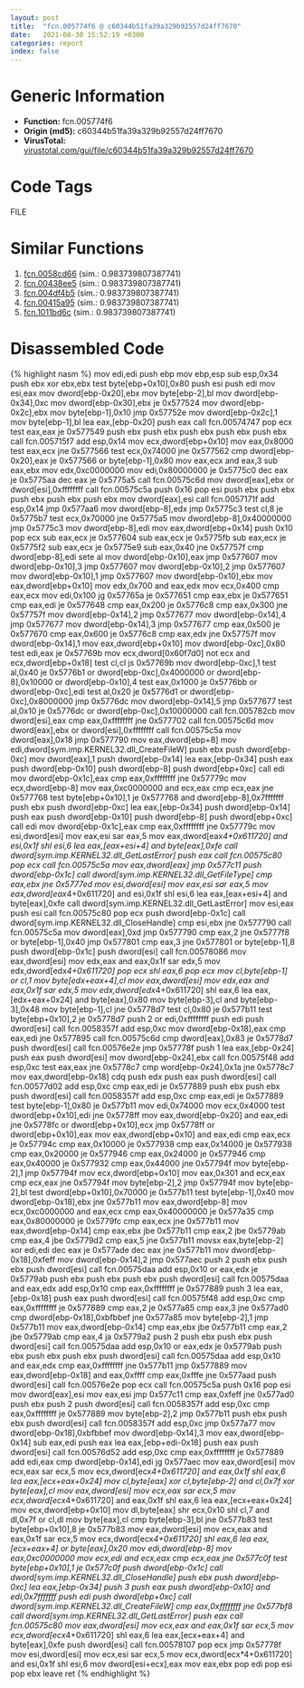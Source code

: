 ```yaml
---
layout: post
title:  "fcn.005774f6 @ c60344b51fa39a329b92557d24ff7670"
date:   2021-08-30 15:52:19 +0300
categories: report
index: false
---
```


# Generic Information
- **Function:** fcn.005774f6
- **Origin (md5):** c60344b51fa39a329b92557d24ff7670
- **VirusTotal:** [virustotal.com/gui/file/c60344b51fa39a329b92557d24ff7670][virustotal_ref]

# Code Tags
<span class="tag" id="FILE">FILE</span>


# Similar Functions

1. [fcn.0058cd66][similar_1_ref] (sim.: 0.983739807387741)
2. [fcn.00438ee5][similar_2_ref] (sim.: 0.983739807387741)
3. [fcn.004df4b5][similar_3_ref] (sim.: 0.983739807387741)
4. [fcn.00415a95][similar_4_ref] (sim.: 0.983739807387741)
5. [fcn.1011bd6c][similar_5_ref] (sim.: 0.983739807387741)


# Disassembled Code

{% highlight nasm %}
mov edi,edi
push ebp
mov ebp,esp
sub esp,0x34
push ebx
xor ebx,ebx
test byte[ebp+0x10],0x80
push esi
push edi
mov esi,eax
mov dword[ebp-0x20],ebx
mov byte[ebp-2],bl
mov dword[ebp-0x34],0xc
mov dword[ebp-0x30],ebx
je 0x577524
mov dword[ebp-0x2c],ebx
mov byte[ebp-1],0x10
jmp 0x57752e
mov dword[ebp-0x2c],1
mov byte[ebp-1],bl
lea eax,[ebp-0x20]
push eax
call fcn.00574747
pop ecx
test eax,eax
je 0x577549
push ebx
push ebx
push ebx
push ebx
push ebx
call fcn.005715f7
add esp,0x14
mov ecx,dword[ebp+0x10]
mov eax,0x8000
test eax,ecx
jne 0x577566
test ecx,0x74000
jne 0x577562
cmp dword[ebp-0x20],eax
je 0x577566
or byte[ebp-1],0x80
mov eax,ecx
and eax,3
sub eax,ebx
mov edx,0xc0000000
mov edi,0x80000000
je 0x5775c0
dec eax
je 0x5775aa
dec eax
je 0x5775a5
call fcn.00575c6d
mov dword[eax],ebx
or dword[esi],0xffffffff
call fcn.00575c5a
push 0x16
pop esi
push ebx
push ebx
push ebx
push ebx
push ebx
mov dword[eax],esi
call fcn.0057171f
add esp,0x14
jmp 0x577aa6
mov dword[ebp-8],edx
jmp 0x5775c3
test cl,8
je 0x5775b7
test ecx,0x70000
jne 0x5775a5
mov dword[ebp-8],0x40000000
jmp 0x5775c3
mov dword[ebp-8],edi
mov eax,dword[ebp+0x14]
push 0x10
pop ecx
sub eax,ecx
je 0x577604
sub eax,ecx
je 0x5775fb
sub eax,ecx
je 0x5775f2
sub eax,ecx
je 0x5775e9
sub eax,0x40
jne 0x57757f
cmp dword[ebp-8],edi
sete al
mov dword[ebp-0x10],eax
jmp 0x577607
mov dword[ebp-0x10],3
jmp 0x577607
mov dword[ebp-0x10],2
jmp 0x577607
mov dword[ebp-0x10],1
jmp 0x577607
mov dword[ebp-0x10],ebx
mov eax,dword[ebp+0x10]
mov edx,0x700
and eax,edx
mov ecx,0x400
cmp eax,ecx
mov edi,0x100
jg 0x57765a
je 0x577651
cmp eax,ebx
je 0x577651
cmp eax,edi
je 0x577648
cmp eax,0x200
je 0x5776c8
cmp eax,0x300
jne 0x57757f
mov dword[ebp-0x14],2
jmp 0x577677
mov dword[ebp-0x14],4
jmp 0x577677
mov dword[ebp-0x14],3
jmp 0x577677
cmp eax,0x500
je 0x577670
cmp eax,0x600
je 0x5776c8
cmp eax,edx
jne 0x57757f
mov dword[ebp-0x14],1
mov eax,dword[ebp+0x10]
mov dword[ebp-0xc],0x80
test edi,eax
je 0x57769b
mov ecx,dword[0x60f7d0]
not ecx
and ecx,dword[ebp+0x18]
test cl,cl
js 0x57769b
mov dword[ebp-0xc],1
test al,0x40
je 0x5776b1
or dword[ebp-0xc],0x4000000
or dword[ebp-8],0x10000
or dword[ebp-0x10],4
test eax,0x1000
je 0x5776bb
or dword[ebp-0xc],edi
test al,0x20
je 0x5776d1
or dword[ebp-0xc],0x8000000
jmp 0x5776dc
mov dword[ebp-0x14],5
jmp 0x577677
test al,0x10
je 0x5776dc
or dword[ebp-0xc],0x10000000
call fcn.005782cb
mov dword[esi],eax
cmp eax,0xffffffff
jne 0x577702
call fcn.00575c6d
mov dword[eax],ebx
or dword[esi],0xffffffff
call fcn.00575c5a
mov dword[eax],0x18
jmp 0x577790
mov eax,dword[ebp+8]
mov edi,dword[sym.imp.KERNEL32.dll_CreateFileW]
push ebx
push dword[ebp-0xc]
mov dword[eax],1
push dword[ebp-0x14]
lea eax,[ebp-0x34]
push eax
push dword[ebp-0x10]
push dword[ebp-8]
push dword[ebp+0xc]
call edi
mov dword[ebp-0x1c],eax
cmp eax,0xffffffff
jne 0x57779c
mov ecx,dword[ebp-8]
mov eax,0xc0000000
and ecx,eax
cmp ecx,eax
jne 0x577768
test byte[ebp+0x10],1
je 0x577768
and dword[ebp-8],0x7fffffff
push ebx
push dword[ebp-0xc]
lea eax,[ebp-0x34]
push dword[ebp-0x14]
push eax
push dword[ebp-0x10]
push dword[ebp-8]
push dword[ebp+0xc]
call edi
mov dword[ebp-0x1c],eax
cmp eax,0xffffffff
jne 0x57779c
mov esi,dword[esi]
mov eax,esi
sar eax,5
mov eax,dword[eax*4+0x611720]
and esi,0x1f
shl esi,6
lea eax,[eax+esi+4]
and byte[eax],0xfe
call dword[sym.imp.KERNEL32.dll_GetLastError]
push eax
call fcn.00575c80
pop ecx
call fcn.00575c5a
mov eax,dword[eax]
jmp 0x577c11
push dword[ebp-0x1c]
call dword[sym.imp.KERNEL32.dll_GetFileType]
cmp eax,ebx
jne 0x5777ed
mov esi,dword[esi]
mov eax,esi
sar eax,5
mov eax,dword[eax*4+0x611720]
and esi,0x1f
shl esi,6
lea eax,[eax+esi+4]
and byte[eax],0xfe
call dword[sym.imp.KERNEL32.dll_GetLastError]
mov esi,eax
push esi
call fcn.00575c80
pop ecx
push dword[ebp-0x1c]
call dword[sym.imp.KERNEL32.dll_CloseHandle]
cmp esi,ebx
jne 0x577790
call fcn.00575c5a
mov dword[eax],0xd
jmp 0x577790
cmp eax,2
jne 0x5777f8
or byte[ebp-1],0x40
jmp 0x577801
cmp eax,3
jne 0x577801
or byte[ebp-1],8
push dword[ebp-0x1c]
push dword[esi]
call fcn.00578086
mov eax,dword[esi]
mov edx,eax
and eax,0x1f
sar edx,5
mov edx,dword[edx*4+0x611720]
pop ecx
shl eax,6
pop ecx
mov cl,byte[ebp-1]
or cl,1
mov byte[edx+eax+4],cl
mov eax,dword[esi]
mov edx,eax
and eax,0x1f
sar edx,5
mov edx,dword[edx*4+0x611720]
shl eax,6
lea eax,[edx+eax+0x24]
and byte[eax],0x80
mov byte[ebp-3],cl
and byte[ebp-3],0x48
mov byte[ebp-1],cl
jne 0x5778d7
test cl,0x80
je 0x577b11
test byte[ebp+0x10],2
je 0x5778d7
push 2
or edi,0xffffffff
push edi
push dword[esi]
call fcn.0058357f
add esp,0xc
mov dword[ebp-0x18],eax
cmp eax,edi
jne 0x577895
call fcn.00575c6d
cmp dword[eax],0x83
je 0x5778d7
push dword[esi]
call fcn.00576e2e
jmp 0x57778f
push 1
lea eax,[ebp-0x24]
push eax
push dword[esi]
mov dword[ebp-0x24],ebx
call fcn.00575f48
add esp,0xc
test eax,eax
jne 0x5778c7
cmp word[ebp-0x24],0x1a
jne 0x5778c7
mov eax,dword[ebp-0x18]
cdq
push edx
push eax
push dword[esi]
call fcn.00577d02
add esp,0xc
cmp eax,edi
je 0x577889
push ebx
push ebx
push dword[esi]
call fcn.0058357f
add esp,0xc
cmp eax,edi
je 0x577889
test byte[ebp-1],0x80
je 0x577b11
mov edi,0x74000
mov ecx,0x4000
test dword[ebp+0x10],edi
jne 0x5778ff
mov eax,dword[ebp-0x20]
and eax,edi
jne 0x5778fc
or dword[ebp+0x10],ecx
jmp 0x5778ff
or dword[ebp+0x10],eax
mov eax,dword[ebp+0x10]
and eax,edi
cmp eax,ecx
je 0x57794c
cmp eax,0x10000
je 0x577938
cmp eax,0x14000
je 0x577938
cmp eax,0x20000
je 0x577946
cmp eax,0x24000
je 0x577946
cmp eax,0x40000
je 0x577932
cmp eax,0x44000
jne 0x57794f
mov byte[ebp-2],1
jmp 0x57794f
mov ecx,dword[ebp+0x10]
mov eax,0x301
and ecx,eax
cmp ecx,eax
jne 0x57794f
mov byte[ebp-2],2
jmp 0x57794f
mov byte[ebp-2],bl
test dword[ebp+0x10],0x70000
je 0x577b11
test byte[ebp-1],0x40
mov dword[ebp-0x18],ebx
jne 0x577b11
mov eax,dword[ebp-8]
mov ecx,0xc0000000
and eax,ecx
cmp eax,0x40000000
je 0x577a35
cmp eax,0x80000000
je 0x5779fc
cmp eax,ecx
jne 0x577b11
mov eax,dword[ebp-0x14]
cmp eax,ebx
jbe 0x577b11
cmp eax,2
jbe 0x5779ab
cmp eax,4
jbe 0x5779d2
cmp eax,5
jne 0x577b11
movsx eax,byte[ebp-2]
xor edi,edi
dec eax
je 0x577ade
dec eax
jne 0x577b11
mov dword[ebp-0x18],0xfeff
mov dword[ebp-0x14],2
jmp 0x577aec
push 2
push ebx
push ebx
push dword[esi]
call fcn.00575daa
add esp,0x10
or eax,edx
je 0x5779ab
push ebx
push ebx
push ebx
push dword[esi]
call fcn.00575daa
and eax,edx
add esp,0x10
cmp eax,0xffffffff
je 0x577889
push 3
lea eax,[ebp-0x18]
push eax
push dword[esi]
call fcn.00575f48
add esp,0xc
cmp eax,0xffffffff
je 0x577889
cmp eax,2
je 0x577a85
cmp eax,3
jne 0x577ad0
cmp dword[ebp-0x18],0xbfbbef
jne 0x577a85
mov byte[ebp-2],1
jmp 0x577b11
mov eax,dword[ebp-0x14]
cmp eax,ebx
jbe 0x577b11
cmp eax,2
jbe 0x5779ab
cmp eax,4
ja 0x5779a2
push 2
push ebx
push ebx
push dword[esi]
call fcn.00575daa
add esp,0x10
or eax,edx
je 0x5779ab
push ebx
push ebx
push ebx
push dword[esi]
call fcn.00575daa
add esp,0x10
and eax,edx
cmp eax,0xffffffff
jne 0x577b11
jmp 0x577889
mov eax,dword[ebp-0x18]
and eax,0xffff
cmp eax,0xfffe
jne 0x577aad
push dword[esi]
call fcn.00576e2e
pop ecx
call fcn.00575c5a
push 0x16
pop esi
mov dword[eax],esi
mov eax,esi
jmp 0x577c11
cmp eax,0xfeff
jne 0x577ad0
push ebx
push 2
push dword[esi]
call fcn.0058357f
add esp,0xc
cmp eax,0xffffffff
je 0x577889
mov byte[ebp-2],2
jmp 0x577b11
push ebx
push ebx
push dword[esi]
call fcn.0058357f
add esp,0xc
jmp 0x577a77
mov dword[ebp-0x18],0xbfbbef
mov dword[ebp-0x14],3
mov eax,dword[ebp-0x14]
sub eax,edi
push eax
lea eax,[ebp+edi-0x18]
push eax
push dword[esi]
call fcn.00576d52
add esp,0xc
cmp eax,0xffffffff
je 0x577889
add edi,eax
cmp dword[ebp-0x14],edi
jg 0x577aec
mov eax,dword[esi]
mov ecx,eax
sar ecx,5
mov ecx,dword[ecx*4+0x611720]
and eax,0x1f
shl eax,6
lea eax,[ecx+eax+0x24]
mov cl,byte[eax]
xor cl,byte[ebp-2]
and cl,0x7f
xor byte[eax],cl
mov eax,dword[esi]
mov ecx,eax
sar ecx,5
mov ecx,dword[ecx*4+0x611720]
and eax,0x1f
shl eax,6
lea eax,[ecx+eax+0x24]
mov ecx,dword[ebp+0x10]
mov dl,byte[eax]
shr ecx,0x10
shl cl,7
and dl,0x7f
or cl,dl
mov byte[eax],cl
cmp byte[ebp-3],bl
jne 0x577b83
test byte[ebp+0x10],8
je 0x577b83
mov eax,dword[esi]
mov ecx,eax
and eax,0x1f
sar ecx,5
mov ecx,dword[ecx*4+0x611720]
shl eax,6
lea eax,[ecx+eax+4]
or byte[eax],0x20
mov edi,dword[ebp-8]
mov eax,0xc0000000
mov ecx,edi
and ecx,eax
cmp ecx,eax
jne 0x577c0f
test byte[ebp+0x10],1
je 0x577c0f
push dword[ebp-0x1c]
call dword[sym.imp.KERNEL32.dll_CloseHandle]
push ebx
push dword[ebp-0xc]
lea eax,[ebp-0x34]
push 3
push eax
push dword[ebp-0x10]
and edi,0x7fffffff
push edi
push dword[ebp+0xc]
call dword[sym.imp.KERNEL32.dll_CreateFileW]
cmp eax,0xffffffff
jne 0x577bf8
call dword[sym.imp.KERNEL32.dll_GetLastError]
push eax
call fcn.00575c80
mov eax,dword[esi]
mov ecx,eax
and eax,0x1f
sar ecx,5
mov ecx,dword[ecx*4+0x611720]
shl eax,6
lea eax,[ecx+eax+4]
and byte[eax],0xfe
push dword[esi]
call fcn.00578107
pop ecx
jmp 0x57778f
mov esi,dword[esi]
mov ecx,esi
sar ecx,5
mov ecx,dword[ecx*4+0x611720]
and esi,0x1f
shl esi,6
mov dword[esi+ecx],eax
mov eax,ebx
pop edi
pop esi
pop ebx
leave
ret
{% endhighlight %}


[similar_1_ref]: /report/fcn.0058cd66@c60344b51fa39a329b92557d24ff7670
[similar_2_ref]: /report/fcn.00438ee5@9964b63070116cfb2469e51850178af1
[similar_3_ref]: /report/fcn.004df4b5@be7fba7cc724acf4ae2900d99e0fc9c3
[similar_4_ref]: /report/fcn.00415a95@d9409903542212823b7b4709144a636b
[similar_5_ref]: /report/fcn.1011bd6c@89dc67d2f980e8488f97b1bf8cb24258
[virustotal_ref]: https://www.virustotal.com/gui/file/c60344b51fa39a329b92557d24ff7670